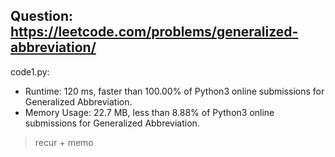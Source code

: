 ## Question: https://leetcode.com/problems/generalized-abbreviation/

code1.py:
* Runtime: 120 ms, faster than 100.00% of Python3 online submissions for Generalized Abbreviation.
* Memory Usage: 22.7 MB, less than 8.88% of Python3 online submissions for Generalized Abbreviation.
> recur + memo